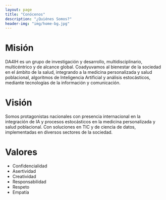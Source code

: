 ```yaml
---
layout: page
title: "Conócenos"
description: "¿Quiénes Somos?"
header-img: "img/home-bg.jpg"
---
```


# Misión
DA4IH es un grupo de investigación y desarrollo, multidisciplinario, multicéntrico y de alcance global. Coadyuvamos al bienestar de la sociedad en el ámbito de la salud, integrando a la medicina personalizada y salud poblacional, algoritmos de Inteligencia Artificial y análisis estocásticos, mediante tecnologías de la información y comunicación.

# Visión
Somos protagonistas nacionales con presencia internacional en la integración de IA y procesos estocásticos en la medicina personalizada y salud poblacional. Con soluciones en TIC y de ciencia de datos, implementadas en diversos sectores de la sociedad.

# Valores
* Confidencialidad
* Asertividad
* Creatividad
* Responsabilidad
* Respeto
* Empatía
